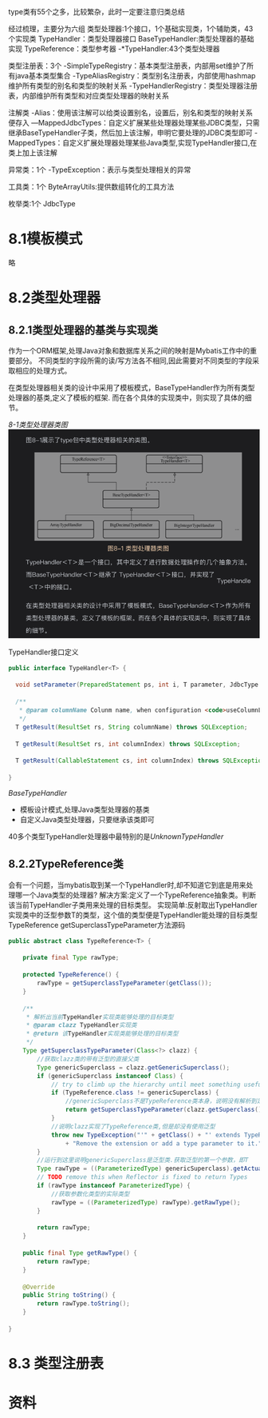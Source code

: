 type类有55个之多，比较繁杂，此时一定要注意归类总结

经过梳理，主要分为六组
类型处理器:1个接口，1个基础实现类，1个辅助类，43个实现类
TypeHandler：类型处理器接口
BaseTypeHandler:类型处理器的基础实现
TypeReference：类型参考器
-*TypeHandler:43个类型处理器

类型注册表：3个
-SimpleTypeRegistry：基本类型注册表，内部用set维护了所有java基本类型集合
-TypeAliasRegistry：类型别名注册表，内部使用hashmap维护所有类型的别名和类型的映射关系
-TypeHandlerRegistry：类型处理器注册表，内部维护所有类型和对应类型处理器的映射关系

注解类
-Alias：使用该注解可以给类设置别名，设置后，别名和类型的映射关系便存入
—MappedJdbcTypes：自定义扩展某些处理器处理某些JDBC类型，只需继承BaseTypeHandler子类，然后加上该注解，申明它要处理的JDBC类型即可
-MappedTypes：自定义扩展处理器处理某些Java类型,实现TypeHandler接口,在类上加上该注解

异常类：1个
-TypeException：表示与类型处理相关的异常

工具类：1个
ByteArrayUtils:提供数组转化的工具方法

枚举类:1个
JdbcType

# 8.1模板模式
略

# 8.2类型处理器
## 8.2.1类型处理器的基类与实现类
作为一个ORM框架,处理Java对象和数据库关系之间的映射是Mybatis工作中的重要部分。
不同类型的字段所需的读/写方法各不相同,因此需要对不同类型的字段采取相应的处理方式。

在类型处理器相关类的设计中采用了模板模式，BaseTypeHandler作为所有类型处理器的基类,定义了模板的框架.
而在各个具体的实现类中，则实现了具体的细节。

*8-1类型处理器类图*
![](img/eight/8-1类型处理器类图.png)

TypeHandler接口定义
```java
public interface TypeHandler<T> {

  void setParameter(PreparedStatement ps, int i, T parameter, JdbcType jdbcType) throws SQLException;

  /**
   * @param columnName Colunm name, when configuration <code>useColumnLabel</code> is <code>false</code>
   */
  T getResult(ResultSet rs, String columnName) throws SQLException;

  T getResult(ResultSet rs, int columnIndex) throws SQLException;

  T getResult(CallableStatement cs, int columnIndex) throws SQLException;

}
```
*BaseTypeHandler*
* 模板设计模式,处理Java类型处理器的基类
* 自定义Java类型处理器，只要继承该类即可

40多个类型TypeHandler处理器中最特别的是*UnknownTypeHandler*

## 8.2.2TypeReference类
会有一个问题，当mybatis取到某一个TypeHandler时,却不知道它到底是用来处理哪一个Java类型的处理器?
解决方案:定义了一个TypeReference抽象类。判断该当前TypeHandler子类用来处理的目标类型。
实现简单:反射取出TypeHandler实现类中的泛型参数T的类型，这个值的类型便是TypeHandler能处理的目标类型
TypeReference getSuperclassTypeParameter方法源码
```java
public abstract class TypeReference<T> {

    private final Type rawType;

    protected TypeReference() {
        rawType = getSuperclassTypeParameter(getClass());
    }

    /**
     * 解析出当前TypeHandler实现类能够处理的目标类型
     * @param clazz TypeHandler实现类
     * @return 该TypeHandler实现类能够处理的目标类型
     */
    Type getSuperclassTypeParameter(Class<?> clazz) {
        //获取clazz类的带有泛型的直接父类
        Type genericSuperclass = clazz.getGenericSuperclass();
        if (genericSuperclass instanceof Class) {
            // try to climb up the hierarchy until meet something useful
            if (TypeReference.class != genericSuperclass) {
                //genericSuperclass不是TypeReference类本身，说明没有解析到足够上层，将clazz类的父类作为输入参数递归调用
                return getSuperclassTypeParameter(clazz.getSuperclass());
            }
            //说明clazz实现了TypeReference类,但是却没有使用泛型
            throw new TypeException("'" + getClass() + "' extends TypeReference but misses the type parameter. "
                + "Remove the extension or add a type parameter to it.");
        }
        //运行到这里说明genericSuperclass是泛型类.获取泛型的第一个参数，即T
        Type rawType = ((ParameterizedType) genericSuperclass).getActualTypeArguments()[0];
        // TODO remove this when Reflector is fixed to return Types
        if (rawType instanceof ParameterizedType) {
            //获取参数化类型的实际类型
            rawType = ((ParameterizedType) rawType).getRawType();
        }

        return rawType;
    }

    public final Type getRawType() {
        return rawType;
    }

    @Override
    public String toString() {
        return rawType.toString();
    }

}
```

# 8.3 类型注册表

# 资料